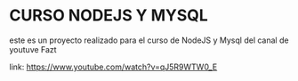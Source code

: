 # CURSO NODEJS Y MYSQL

este es un proyecto realizado para el curso de NodeJS y Mysql del canal de youtuve Fazt

link: https://www.youtube.com/watch?v=qJ5R9WTW0_E

